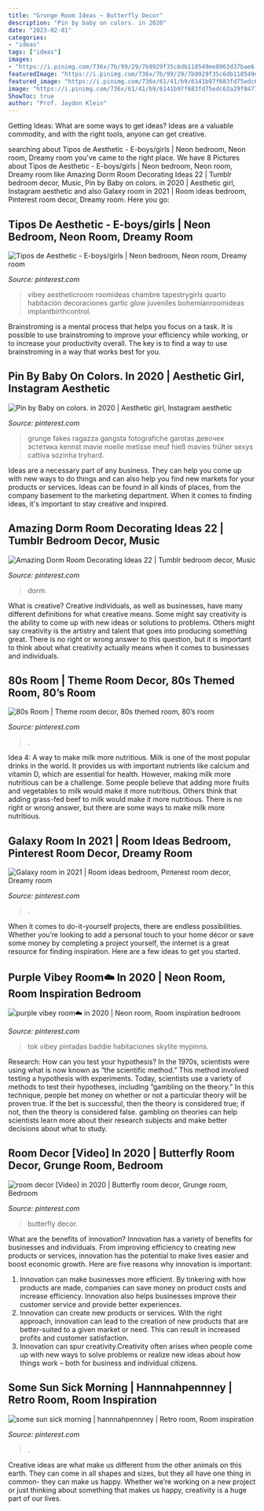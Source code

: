 ```yaml
---
title: "Grunge Room Ideas ~ Butterfly Decor"
description: "Pin by baby on colors. in 2020"
date: "2023-02-01"
categories:
- "ideas"
tags: ["ideas"]
images:
- "https://i.pinimg.com/736x/7b/99/29/7b9929f35c6db118549ee8963d37bae6.jpg"
featuredImage: "https://i.pinimg.com/736x/7b/99/29/7b9929f35c6db118549ee8963d37bae6.jpg"
featured_image: "https://i.pinimg.com/736x/61/41/b9/6141b97f683fd75edc63a29f84774973.jpg"
image: "https://i.pinimg.com/736x/61/41/b9/6141b97f683fd75edc63a29f84774973.jpg"
ShowToc: true
author: "Prof. Jaydon Klein"
---
```



Getting Ideas: What are some ways to get ideas?
Ideas are a valuable commodity, and with the right tools, anyone can get creative.

	

		
searching about Tipos de Aesthetic - E-boys/girls | Neon bedroom, Neon room, Dreamy room you've came to the right place. We have 8 Pictures about Tipos de Aesthetic - E-boys/girls | Neon bedroom, Neon room, Dreamy room like Amazing Dorm Room Decorating Ideas 22 | Tumblr bedroom decor, Music, Pin by Baby on colors. in 2020 | Aesthetic girl, Instagram aesthetic and also Galaxy room in 2021 | Room ideas bedroom, Pinterest room decor, Dreamy room. Here you go:
		
    
## Tipos De Aesthetic - E-boys/girls | Neon Bedroom, Neon Room, Dreamy Room

<img loading=lazy src="https://i.pinimg.com/736x/11/59/6d/11596d8dd1d10d446e66eec4f3d74dd0.jpg" onerror="this.onerror=null;this.src='https://tse4.mm.bing.net/th?id=OIP.la03cUPDVzb8ocRgf3ArswHaJ4&amp;pid=15.1';" alt="Tipos de Aesthetic - E-boys/girls | Neon bedroom, Neon room, Dreamy room">

_Source: pinterest.com_

>vibey aestheticroom roomideas chambre tapestrygirls quarto habitación decoraciones gartic glow juveniles bohemianroomideas implantbirthcontrol. 

	

Brainstroming is a mental process that helps you focus on a task. It is possible to use brainstroming to improve your efficiency while working, or to increase your productivity overall. The key is to find a way to use brainstroming in a way that works best for you.

    
## Pin By Baby On Colors. In 2020 | Aesthetic Girl, Instagram Aesthetic

<img loading=lazy src="https://i.pinimg.com/736x/61/41/b9/6141b97f683fd75edc63a29f84774973.jpg" onerror="this.onerror=null;this.src='https://tse2.mm.bing.net/th?id=OIP.MiI6Re_MfTD03AkPtvg33gHaNJ&amp;pid=15.1';" alt="Pin by Baby on colors. in 2020 | Aesthetic girl, Instagram aesthetic">

_Source: pinterest.com_

>grunge fakes ragazza gangsta fotografiche garotas девочек эстетика kennst mavie noelle metisse meuf hieß mavies früher sexys cattiva sozinha tryhard. 

	

Ideas are a necessary part of any business. They can help you come up with new ways to do things and can also help you find new markets for your products or services. Ideas can be found in all kinds of places, from the company basement to the marketing department. When it comes to finding ideas, it's important to stay creative and inspired.

    
## Amazing Dorm Room Decorating Ideas 22 | Tumblr Bedroom Decor, Music

<img loading=lazy src="https://i.pinimg.com/736x/83/c8/15/83c81574ea8a4fbce26afbb68de0b3b1.jpg" onerror="this.onerror=null;this.src='https://tse3.mm.bing.net/th?id=OIP.qRHVih9FqI7joZAsdbzGjgHaE_&amp;pid=15.1';" alt="Amazing Dorm Room Decorating Ideas 22 | Tumblr bedroom decor, Music">

_Source: pinterest.com_

>dorm. 

	

What is creative?
Creative individuals, as well as businesses, have many different definitions for what creative means. Some might say creativity is the ability to come up with new ideas or solutions to problems. Others might say creativity is the artistry and talent that goes into producing something great. There is no right or wrong answer to this question, but it is important to think about what creativity actually means when it comes to businesses and individuals.

    
## 80s Room | Theme Room Decor, 80s Themed Room, 80’s Room

<img loading=lazy src="https://i.pinimg.com/736x/e9/e2/d0/e9e2d08fe5eec0fd09050c5f5e4748e8.jpg" onerror="this.onerror=null;this.src='https://tse4.mm.bing.net/th?id=OIP.vWkHlfEaI-zzxT4zIR7TWgHaJ3&amp;pid=15.1';" alt="80s Room | Theme room decor, 80s themed room, 80’s room">

_Source: pinterest.com_

>. 

	

Idea 4: A way to make milk more nutritious.
Milk is one of the most popular drinks in the world. It provides us with important nutrients like calcium and vitamin D, which are essential for health. However, making milk more nutritious can be a challenge. Some people believe that adding more fruits and vegetables to milk would make it more nutritious. Others think that adding grass-fed beef to milk would make it more nutritious. There is no right or wrong answer, but there are some ways to make milk more nutritious.

    
## Galaxy Room In 2021 | Room Ideas Bedroom, Pinterest Room Decor, Dreamy Room

<img loading=lazy src="https://i.pinimg.com/736x/e0/49/fd/e049fd8c019ef8dac175fdd404527784.jpg" onerror="this.onerror=null;this.src='https://tse4.mm.bing.net/th?id=OIP.8vhS0MGy1vjfC2eplnj_EAHaNK&amp;pid=15.1';" alt="Galaxy room in 2021 | Room ideas bedroom, Pinterest room decor, Dreamy room">

_Source: pinterest.com_

>. 

	

When it comes to do-it-yourself projects, there are endless possibilities. Whether you’re looking to add a personal touch to your home décor or save some money by completing a project yourself, the internet is a great resource for finding inspiration. Here are a few ideas to get you started.

    
## Purple Vibey Room☁️ In 2020 | Neon Room, Room Inspiration Bedroom

<img loading=lazy src="https://i.pinimg.com/736x/2c/8c/22/2c8c224eec63df2616135fa6fee18d85.jpg" onerror="this.onerror=null;this.src='https://tse2.mm.bing.net/th?id=OIP.Z18EcK3VQ91EV3xMs7IXjQHaNK&amp;pid=15.1';" alt="purple vibey room☁️ in 2020 | Neon room, Room inspiration bedroom">

_Source: pinterest.com_

>tok vibey pintadas baddie habitaciones skylite mypinns. 

	

Research: How can you test your hypothesis?
In the 1970s, scientists were using what is now known as “the scientific method.” This method involved testing a hypothesis with experiments. Today, scientists use a variety of methods to test their hypotheses, including “gambling on the theory.” In this technique, people bet money on whether or not a particular theory will be proven true. If the bet is successful, then the theory is considered true; if not, then the theory is considered false. gambling on theories can help scientists learn more about their research subjects and make better decisions about what to study.

    
## Room Decor [Video] In 2020 | Butterfly Room Decor, Grunge Room, Bedroom

<img loading=lazy src="https://i.pinimg.com/736x/b8/0c/1f/b80c1f7422664aebf5ec8771d32cc29e.jpg" onerror="this.onerror=null;this.src='https://tse2.mm.bing.net/th?id=OIP.gEqaJG84DS36tFgw0L3zqAHaNK&amp;pid=15.1';" alt="room decor [Video] in 2020 | Butterfly room decor, Grunge room, Bedroom">

_Source: pinterest.com_

>butterfly decor. 

	

What are the benefits of innovation?
Innovation has a variety of benefits for businesses and individuals. From improving efficiency to creating new products or services, innovation has the potential to make lives easier and boost economic growth. Here are five reasons why innovation is important: 
1. Innovation can make businesses more efficient. By tinkering with how products are made, companies can save money on product costs and increase efficiency. Innovation also helps businesses improve their customer service and provide better experiences. 
2. Innovation can create new products or services. With the right approach, innovation can lead to the creation of new products that are better-suited to a given market or need. This can result in increased profits and customer satisfaction. 
3. Innovation can spur creativity.Creativity often arises when people come up with new ways to solve problems or realize new ideas about how things work – both for business and individual citizens.

    
## Some Sun Sick Morning | Hannnahpennney | Retro Room, Room Inspiration

<img loading=lazy src="https://i.pinimg.com/736x/7b/99/29/7b9929f35c6db118549ee8963d37bae6.jpg" onerror="this.onerror=null;this.src='https://tse1.mm.bing.net/th?id=OIP.RVYEcuQ9kRsq7TIefPZxxAHaNK&amp;pid=15.1';" alt="some sun sick morning | hannnahpennney | Retro room, Room inspiration">

_Source: pinterest.com_

>. 

	

Creative ideas are what make us different from the other animals on this earth. They can come in all shapes and sizes, but they all have one thing in common- they can make us happy. Whether we’re working on a new project or just thinking about something that makes us happy, creativity is a huge part of our lives.

